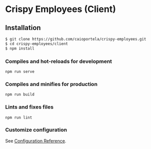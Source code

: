 # Crispy Employees (Client)

## Installation

```bash
$ git clone https://github.com/caioportela/crispy-employees.git
$ cd crispy-employees/client
$ npm install
```

### Compiles and hot-reloads for development
```
npm run serve
```

### Compiles and minifies for production
```
npm run build
```

### Lints and fixes files
```
npm run lint
```

### Customize configuration
See [Configuration Reference](https://cli.vuejs.org/config/).

